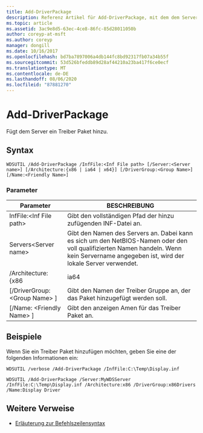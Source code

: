 ```yaml
---
title: Add-DriverPackage
description: Referenz Artikel für Add-DriverPackage, mit dem dem Server ein Treiber Paket hinzugefügt wird.
ms.topic: article
ms.assetid: 3ac9e8d5-63ec-4ce8-86fc-85d28011050b
author: coreyp-at-msft
ms.author: coreyp
manager: dongill
ms.date: 10/16/2017
ms.openlocfilehash: bd7ba7897006a4db144fc8bd92317fb07a34b55f
ms.sourcegitcommit: 53d526bfeddb89d28af44210a23ba417f6ce0ecf
ms.translationtype: MT
ms.contentlocale: de-DE
ms.lasthandoff: 08/06/2020
ms.locfileid: "87881270"
---
```

# <a name="add-driverpackage"></a>Add-DriverPackage

Fügt dem Server ein Treiber Paket hinzu.

## <a name="syntax"></a>Syntax

```
WDSUTIL /Add-DriverPackage /InfFile:<Inf File path> [/Server:<Server name>] [/Architecture:{x86 | ia64 | x64}] [/DriverGroup:<Group Name>] [/Name:<Friendly Name>]
```

### <a name="parameters"></a>Parameter

|          Parameter           |                                                              BESCHREIBUNG                                                              |
|------------------------------|---------------------------------------------------------------------------------------------------------------------------------------|
|   InfFile:\<Inf File path>   |                                           Gibt den vollständigen Pfad der hinzu zufügenden INF-Datei an.                                            |
|    Servers\<Server name>    | Gibt den Namen des Servers an. Dabei kann es sich um den NetBIOS-Namen oder den voll qualifizierten Namen handeln. Wenn kein Servername angegeben ist, wird der lokale Server verwendet. |
|      /Architecture: {x86      |                                                                 ia64                                                                  |
| [/DriverGroup: \<Group Name> ] |                             Gibt den Namen der Treiber Gruppe an, der das Paket hinzugefügt werden soll.                              |
|   [/Name: \<Friendly Name> ]   |                                           Gibt den anzeigen Amen für das Treiber Paket an.                                            |

## <a name="examples"></a>Beispiele

Wenn Sie ein Treiber Paket hinzufügen möchten, geben Sie eine der folgenden Informationen ein:
```
WDSUTIL /verbose /Add-DriverPackage /InfFile:C:\Temp\Display.inf
```
```
WDSUTIL /Add-DriverPackage /Server:MyWDSServer /InfFile:C:\Temp\Display.inf /Architecture:x86 /DriverGroup:x86Drivers /Name:Display Driver
```

## <a name="additional-references"></a>Weitere Verweise

- [Erläuterung zur Befehlszeilensyntax](command-line-syntax-key.md)

